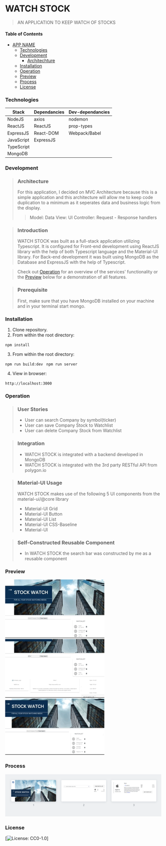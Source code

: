 # WATCH STOCK

> AN APPLICATION TO KEEP WATCH OF STOCKS

#### Table of Contents

- [APP NAME](#)
  - [Technologies](#Technologies)
  - [Development](#Development)
    - [Architechture](#Architecture)
  - [Installation](#Installation)
  - [Operation](#Operation)
  - [Preview](#Preview)
  - [Process](#Process)
  - [License](#License)

### Technologies

| Stack      | Dependancies | Dev-dependancies |
| ---------- | ------------ | ---------------- |
| NodeJS     | axios        | nodemon          |
| ReactJS    | ReactJS      | prop-types       |
| ExpressJS  | React-DOM    | Webpack/Babel    |
| JavaScript | ExpressJS    |                  |
| TypeScript |              |                  |
| MongoDB    |              |                  |

### Development

> ### Architecture
>
> For this application, I decided on MVC Architecture because this is a simple application and this architecture will allow me to keep code duplication to a minimum as it seperates data and business logic from the display.
>
> > Model: Data
> > View: UI
> > Controller: Request - Response handlers

> ### Introduction
>
> WATCH STOCK was built as a full-stack application utilizing Typescript. It is configured for Front-end development using ReactJS library with the help of both Typescript language and the Material-UI library. For Back-end development it was built using MongoDB as the Database and ExpressJS with the help of Typescript.

> Check out [Operation](#Operation) for an overview of the services' functionality or the [Preview](#Preview) below for a demonstration of all features.

> ### Prerequisite
>
> First, make sure that you have MongoDB installed on your machine and in your terminal start mongo.

### Installation

1. Clone repository.
2. From within the root directory:

`npm install`

3. From within the root directory:

`npm run build:dev `
`npm run server`

4. View in browser:

`http://localhost:3000`

### Operation

> ### User Stories
>
> - User can search Company by symbol(ticker)
> - User can save Company Stock to Watchlist
> - User can delete Company Stock from Watchlist

> ### Integration
>
> - WATCH STOCK is integrated with a backend developed in MongoDB
> - WATCH STOCK is integrated with the 3rd party RESTful API from polygon.io

> ### Material-UI Usage
>
> WATCH STOCK makes use of the following 5 UI components from the material-ui/@core library
>
> - Material-UI Grid
> - Material-UI Button
> - Material-UI List
> - Material-UI CSS-Baseline
> - Material-UI

> ### Self-Constructed Reusable Component
>
> - In WATCH STOCK the search bar was constructed by me as a reusable component

### Preview

![SEARCH](READMEImages/search.gif "SEARCH")
![ADD](READMEImages/addWatchlist.gif "ADD")
![DELETE](READMEImages/delete.gif "DELETE")

### Process

![MOCKUP](READMEImages/SWMockDesign.png "Mock design created in Canva")

### License

[![License: CC0-1.0](https://licensebuttons.net/l/zero/1.0/80x15.png)]
